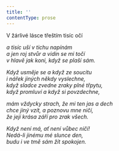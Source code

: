 ```yaml
---
title: ''
contentType: prose
---
```


<section>

V žárlivé lásce třeštím tisíc očí

_a tisíc uší v tichu napínám  
a jen roj stvůr a vidin se mi točí  
v hlavě jak koni, když se plaší sám._

</section>

<section>

_Když usměje se a když ze soucitu  
i nářek jiných někdy vyslechne,  
když sladce zvedne zraky plné třpytu,  
když promluví a když si povzdechne,_

</section>

<section>

_mám vždycky strach, že mi ten jas a dech  
chce jiný vzít, a poznovu mne ničí,  
že její krása září pro zrak všech._

</section>

<section>

_Když není má, ať není vůbec ničí!  
Nedá-li jinému mé slunce den,  
budu i ve tmě sám žít spokojen._

</section>
